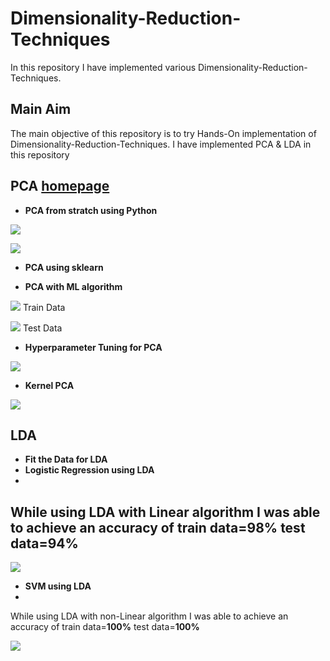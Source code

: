 # Dimensionality-Reduction-Techniques
In this repository I have implemented various Dimensionality-Reduction-Techniques.

## Main Aim
The main objective of this repository is to try Hands-On implementation of Dimensionality-Reduction-Techniques. I have implemented PCA & LDA in this repository

## PCA [homepage](https://github.com/dishaaagarwal/Dimensionality-Reduction-Techniques/blob/main/PCA.ipynb)


- **PCA from stratch using Python**

![](/images/PCA_1.png) 

![](/images/PCA_2.png)


- **PCA using sklearn**


- **PCA  with ML algorithm**

![](/images/PCA_3.png)  Train Data

![](/images/PCA_4.png)  Test Data


- **Hyperparameter Tuning for PCA**

![](/images/PCA_5.png)


- **Kernel PCA**

![](/images/kernel_PCA_1.png)



## LDA

- **Fit the Data for LDA**
- **Logistic Regression using LDA**
- 
While using LDA with Linear algorithm I was able to achieve an accuracy of  train data=**98%**  test data=**94%**
- 
![](/images/LDA_1.png)

- **SVM using LDA**
- 
While using LDA with non-Linear algorithm I was able to achieve an accuracy of  train data=**100%**  test data=**100%**

![](/images/LDA_3.png)
